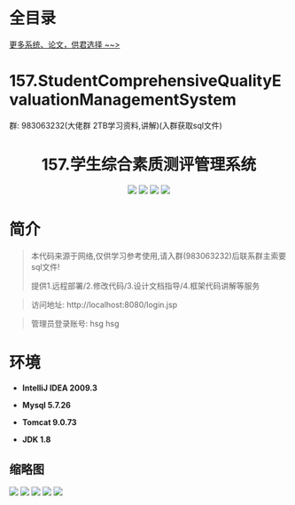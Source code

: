 # 全目录

[更多系统、论文，供君选择 ~~>](https://www.bitwise.net.cn)

# 157.StudentComprehensiveQualityEvaluationManagementSystem

<p>群: 983063232(大佬群 2TB学习资料,讲解)(入群获取sql文件)</p>

<p><h1 align="center">157.学生综合素质测评管理系统</h1></p>


<p align="center">
	<img src="https://img.shields.io/badge/jdk-1.8-orange.svg"/>
    <img src="https://img.shields.io/badge/spring-5.x-lightgrey.svg"/>
    <img src="https://img.shields.io/badge/springmvc-3.x-blue.svg"/>
    <img src="https://img.shields.io/badge/mybatis-5.x-yellow.svg"/>
</p>

# 简介


> 本代码来源于网络,仅供学习参考使用,请入群(983063232)后联系群主索要sql文件!
>
> 提供1.远程部署/2.修改代码/3.设计文档指导/4.框架代码讲解等服务

>访问地址: http://localhost:8080/login.jsp

>管理员登录账号: hsg  hsg



# 环境

- <b>IntelliJ IDEA 2009.3</b>

- <b>Mysql 5.7.26</b>

- <b>Tomcat 9.0.73</b>

- <b>JDK 1.8</b>




## 缩略图


![](https://bitwise.oss-cn-heyuan.aliyuncs.com/2024/9/10/49baa651-cf08-4c64-b799-6ba0c55f6212.png)
![](https://bitwise.oss-cn-heyuan.aliyuncs.com/2024/9/10/3bee39db-457e-4a37-8260-73795f13449f.png)
![](https://bitwise.oss-cn-heyuan.aliyuncs.com/2024/9/10/4c97979f-5f57-402e-a833-c2dbda1c1130.png)
![](https://bitwise.oss-cn-heyuan.aliyuncs.com/2024/9/10/0dea475d-9263-43e1-86fb-ed20d423520c.png)
![](https://bitwise.oss-cn-heyuan.aliyuncs.com/2024/9/10/287e0476-5815-4cac-bbe2-22956090cb47.png)




